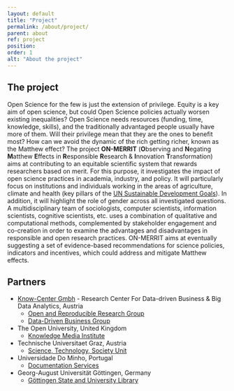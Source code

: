 ```yaml
---
layout: default
title: "Project"
permalink: /about/project/
parent: about
ref: project
position:
order: 1
alt: "About the project"
---
```

<!-- Start editing content here -->
## The project
Open Science for the few is just the extension of privilege. Equity is a key aim of open science, but could Open Science policies actually worsen existing inequalities? Open Science needs resources (funding, time, knowledge, skills), and the traditionally advantaged people usually have more of them. Will their privilege mean that they are the ones to benefit most? How can we avoid the dynamic of the rich getting richer, known as the Matthew effect?
The project <b>ON-MERRIT</b> (<b>O</b>bserving and <b>N</b>egating <b>M</b>atthew <b>E</b>ffects in <b>R</b>esponsible <b>R</b>esearch & <b>I</b>nnovation <b>T</b>ransformation) aims at contributing to an equitable scientific system that rewards researchers based on merit. For this purpose, it investigates the impact of open science practices in academia, industry, and policy.  It will particularly focus on institutions and individuals working in the areas of agriculture, climate and health (key pillars of the [UN Sustainable Development Goals](https://www.un.org/sustainabledevelopment/sustainable-development-goals/)). In addition, it will highlight the role of gender across all investigated questions. A multidisciplinary team of sociologists, computer scientists, information scientists, cognitive scientists, etc. uses a combination of qualitative and computational methods, complemented by stakeholder engagement and co-creation in order to examine the advantages and disadvantages in responsible and open research practices. ON-MERRIT aims at eventually suggesting a set of evidence-based recommendations for science policies, indicators and incentives, which could address and mitigate Matthew effects.

## Partners 
- [Know-Center Gmbh](https://www.know-center.tugraz.at/) - Research Center For Data-driven Business & Big Data Analytics, Austria
  - [Open and Reproducible Research Group](https://www.tugraz.at/institute/isds/research/groups/orrg/)
  - [Data-Driven Business Group](https://www.know-center.tugraz.at/en/research/areas/data-driven-business/) 
- The Open University, United Kingdom
  - [Knowledge Media Institute](http://kmi.open.ac.uk/)
- Technische Universitaet Graz, Austria
  - [Science, Technology, Society Unit](https://www.tugraz.at/arbeitsgruppen/sts/home/)
- Universidade Do Minho, Portugal
  - [Documentation Services](http://www.sdum.uminho.pt/)
- Georg-August Universität Göttingen, Germany
  - [Göttingen State and University Library](https://www.sub.uni-goettingen.de) 
